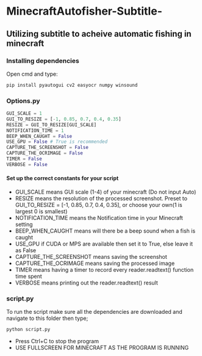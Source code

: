 # MinecraftAutofisher-Subtitle-
## Utilizing subtitle to acheive automatic fishing in minecraft
### Installing dependencies
Open cmd and type:
```bash
pip install pyautogui cv2 easyocr numpy winsound
```
### Options.py
```python
GUI_SCALE = 1
GUI_TO_RESIZE = [-1, 0.85, 0.7, 0.4, 0.35]
RESIZE = GUI_TO_RESIZE[GUI_SCALE]
NOTIFICATION_TIME = 1
BEEP_WHEN_CAUGHT = False
USE_GPU = False # True is recommended
CAPTURE_THE_SCREENSHOT = False
CAPTURE_THE_OCRIMAGE = False
TIMER = False
VERBOSE = False
```
#### Set up the correct constants for your script
- GUI_SCALE means GUI scale (1-4) of your minecraft (Do not input Auto)
- RESIZE means the resolution of the processed screenshot. Preset to GUI_TO_RESIZE = [-1, 0.85, 0.7, 0.4, 0.35], or choose your own(1 is largest 0 is smallest)
- NOTIFICATION_TIME means the Notification time in your Minecraft setting
- BEEP_WHEN_CAUGHT means will there be a beep sound when a fish is caught
- USE_GPU if CUDA or MPS are available then set it to True, else leave it as False
- CAPTURE_THE_SCREENSHOT means saving the screenshot
- CAPTURE_THE_OCRIMAGE means saving the processed image
- TIMER means having a timer to record every reader.readtext() function time spent
- VERBOSE means printing out the reader.readtext() result


### script.py
To run the script make sure all the dependencies are downloaded and navigate to this folder then type;
```bash
python script.py
```
- Press Ctrl+C to stop the program
- USE FULLSCREEN FOR MINECRAFT AS THE PROGRAM IS RUNNING


